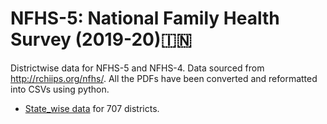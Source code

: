 # NFHS-5: National Family Health Survey (2019-20)🇮🇳
Districtwise data for NFHS-5 and NFHS-4. Data sourced from http://rchiips.org/nfhs/. All the PDFs have been converted and reformatted into CSVs using python.

- [State_wise data](https://github.com/SaiSiddhardhaKalla/NFHS/tree/main/_states) for 707 districts.
